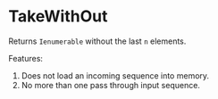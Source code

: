 # TakeWithOut

Returns ```Ienumerable``` without the last ```n``` elements.

Features:
1) Does not load an incoming sequence into memory.
2) No more than one pass through input sequence.
